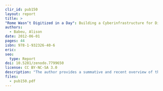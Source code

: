 ```yaml
---
clir_id: pub150
layout: report
title: >
"Rome Wasn’t Digitized in a Day": Building a Cyberinfrastructure for Digital Classicists
authors:
  - Babeu, Alison
date: 2012-06-01
pages: 44
isbn: 978-1-932326-40-6
eric:
seo:
  type: Report
doi: 10.5281/zenodo.7799650
license: CC BY-NC-SA 3.0
description: "The author provides a summative and recent overview of the use of digital technologies in classical studies, focusing on classical Greece, Rome, and the ancient Middle and Near East, and generally on the period up to about 600 AD. The report explores what projects exist and how they are used, examines the infrastructure that currently exists to support digital classics as a discipline, and investigates larger humanities cyberinfrastructure projects and existing tools or services that might be repurposed for the digital classics."
files:
  - pub150.pdf
---
```

